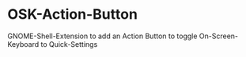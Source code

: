 # OSK-Action-Button
GNOME-Shell-Extension to add an Action Button to toggle On-Screen-Keyboard to Quick-Settings
